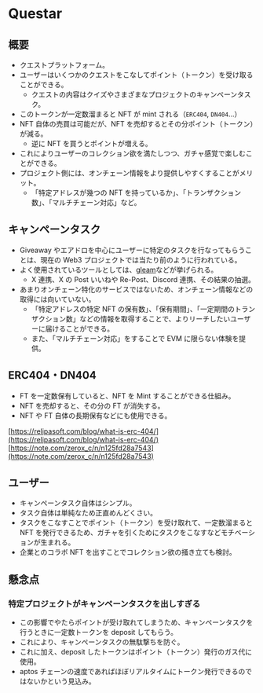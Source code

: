 # Questar

## 概要

- クエストプラットフォーム。
- ユーザーはいくつかのクエストをこなしてポイント（トークン）を受け取ることができる。
  - クエストの内容はクイズやさまざまなプロジェクトのキャンペーンタスク。
- このトークンが一定数溜まると NFT が mint される（`ERC404`, `DN404`...）
- NFT 自体の売買は可能だが、NFT を売却するとその分ポイント（トークン）が減る。
  - 逆に NFT を買うとポイントが増える。
- これによりユーザーのコレクション欲を満たしつつ、ガチャ感覚で楽しむことができる。
- プロジェクト側には、オンチェーン情報をより提供しやすくすることがメリット。
  - 「特定アドレスが幾つの NFT を持っているか」、「トランザクション数」、「マルチチェーン対応」など。

## キャンペーンタスク

- Giveaway やエアドロを中心にユーザーに特定のタスクを行なってもらうことは、現在の Web3 プロジェクトでは当たり前のように行われている。
- よく使用されているツールとしては、[gleam](https://gleam.io/)などが挙げられる。
  - X 連携、X の Post いいねや Re-Post、Discord 連携、その結果の抽選。
- あまりオンチェーン特化のサービスではないため、オンチェーン情報などの取得には向いていない。
  - 「特定アドレスの特定 NFT の保有数」、「保有期間」、「一定期間のトランザクション数」などの情報を取得することで、よりリーチしたいユーザーに届けることができる。
  - また、「マルチチェーン対応」をすることで EVM に限らない体験を提供。

## ERC404・DN404

- FT を一定数保有していると、NFT を Mint することができる仕組み。
- NFT を売却すると、その分の FT が消失する。
- NFT や FT 自体の長期保有などにも使用できる。

[https://relipasoft.com/blog/what-is-erc-404/](https://relipasoft.com/blog/what-is-erc-404/)
[https://note.com/zerox_c/n/n125fd28a7543](https://note.com/zerox_c/n/n125fd28a7543)

## ユーザー

- キャンペーンタスク自体はシンプル。
- タスク自体は単純なため正直めんどくさい。
- タスクをこなすことでポイント（トークン）を受け取れて、一定数溜まると NFT を発行できるため、ガチャを引くためにタスクをこなすなどモチベーションが生まれる。
- 企業とのコラボ NFT を出すことでコレクション欲の掻き立ても検討。

## 懸念点

### 特定プロジェクトがキャンペーンタスクを出しすぎる

- この影響でやたらポイントが受け取れてしまうため、キャンペーンタスクを行うときに一定数トークンを deposit してもらう。
- これにより、キャンペーンタスクの無駄撃ちを防ぐ。
- これに加え、deposit したトークンはポイント（トークン）発行のガス代に使用。
- aptos チェーンの速度であればほぼリアルタイムにトークン発行できるのではないかという見込み。
